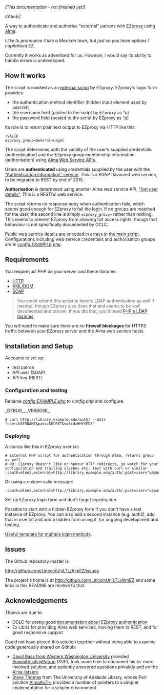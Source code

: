 ﻿_\[This documentation - not finished yet!\]_

#AlmEZ

A way to authenticate and authorise "external" patrons with [EZproxy](http://www.oclc.org/support/services/ezproxy.en.html) using [Alma](https://developers.exlibrisgroup.com/alma).

_I like to pronounce it like a Mexican town, but just so you have options I capitalised_ EZ.

Currently it works as advertised for us. However, I would say its ability to handle errors is undeveloped.

## How it works

The script is invoked as an [external script](http://www.oclc.org/support/services/ezproxy/documentation/usr/external.en.html) by EZproxy. EZproxy's login form provides:

* the authentication method identifier (hidden input element used by _user.txt_)
* the username field (posted to the script by EZproxy as _^u_)
* the password field (posted to the script by EZproxy as _^p_)

Its role is to return plain text output to EZproxy via HTTP like this:

    +VALID
    ezproxy_group=General+Legal

The script determines both the validity of the user's supplied credentials (authentication) and the EZproxy group membership information (authorisation) using [Alma Web Service APIs](https://developers.exlibrisgroup.com/alma/apis).

Users are **authenticated** using credentials supplied by the user with the ["Authentication Information" service](https://developers.exlibrisgroup.com/alma/apis/soap/user/authentication). This is a SOAP flavoured web service, to be migrated to REST by end of 2015.

**Authorisation** is determined using another Alma web service API, ["Get user details"](https://developers.exlibrisgroup.com/alma/apis/users/GET/gwPcGly021r0XQMGAttqcPPFoLNxBoEZSZhrICr+9So=/0aa8d36f-53d6-48ff-8996-485b90b103e4). This is a RESTful web service.

The script returns no response body when authentication fails, which seems good enough for EZproxy to fail the login. If no groups are matched for the user, the second line is simply `ezproxy_group=` rather than nothing. This seems to prevent EZproxy from allowing full access rights, though that behaviour is not specifically documented by OCLC.

Public web service details are encoded in arrays in [the main script](index.php). Configurations including web service credentials and authorisation groups are in _[config.EXAMPLE.php](config.EXAMPLE.php)_.

## Requirements

You require just PHP on your server and these libraries:

* [HTTP](http://php.net/manual/en/book.http.php)
* [XML/DOM](http://php.net/manual/en/book.dom.php)
* [SOAP](http://php.net/manual/en/book.soap.php)

> You could extend this script to handle LDAP authentication as well if needed, though EZproxy also does that and seems to be well documented and proven. If you did that, you'd need [PHP's LDAP libraries](http://php.net/manual/en/book.ldap.php).

You will need to make sure there are no **firewall blockages** for HTTPS traffic between your EZproxy server and the Alma web service hosts.

## Installation and Setup

Accounts to set up:

* test patron
* API user (SOAP)
* API key (REST)

### Configuration and testing

Rename _[config.EXAMPLE.php](config.EXAMPLE.php)_ to _config.php_ and configure.

\_DEBUG\_, \_VERBOSE\_

    $ curl http://library.example.edu/auth/ --data "user=USERNAME&pass=SECRET&valid=WHYYES!"

### Deploying

A stanza like this in EZproxy user.txt:

    # External PHP script for authentication through Alma, returns group as well
    # NB: EZproxy doesn't like or honour HTTP redirects, so watch for your configuration and trailing slashes etc, test with curl or similar
    ::auth=almez,external=http://library.example.edu/auth/,post=user=^u&pass=^p

Or using a custom valid message:

    ::auth=almez,external=http://library.example.edu/auth/,post=user=^u&pass=^p,valid=+OKEYDOKEY

Set up EZproxy login form and don't forget _loginbu.htm_.

Possible to start with a hidden EZproxy form if you don't have a test instance of EZproxy. You can also add a second instance (e.g. auth2), add that in user.txt and add a hidden form using it, for ongoing development and testing.

[Useful template for multiple login methods](https://gist.github.com/LincolnUniLTL/d19700b8be66d4f1ad6d).

## Issues

The Github repository master is:

<http://github.com/LincolnUniLTL/AlmEZ/issues>

The project's home is at <http://github.com/LincolnUniLTL/AlmEZ> and some links in this README are relative to that.

## Acknowledgements

Thanks are due to:

* OCLC for pretty good [documentation about EZproxy authentication](http://www.oclc.org/support/services/ezproxy/documentation/usr.en.html)
* Ex Libris for providing Alma web services, moving them to REST, and for great responsive support

Could not have pieced this solution together without being able to examine code generously shared on Github:

* [David Bass from Western Washington University](https://github.com/davidbasswwu) provided [SummitVisitingPatron](https://github.com/davidbasswwu/SummitVisitingPatron) (SVP), took some time to document his far more involved solution, and patiently answered questions privately and on the [Alma listserv](https://listserv.nd.edu/cgi-bin/wa?A0=ALMA-L).
* [Steve Thomas](https://github.com/spotrick) from The University of Adelaide Library, whose Perl solution [AlmaAUTH](https://github.com/spotrick/AlmaAUTH) provided a number of pointers to a simpler implementation for a simpler environment.